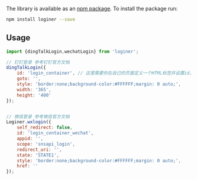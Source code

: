 The library is available as an [npm package](https://www.npmjs.com/package/loginer?activeTab=readme).
To install the package run:


```bash
npm install loginer --save
```

## Usage

```jsx
import {dingTalkLogin,wechatLogin} from 'loginer';

// 钉钉登录 参考钉钉官方文档 
dingTalkLogin({
    id: 'login_container', // 这里需要你在自己的页面定义一个HTML标签并设置id，例如<div id="login_container"></div>或<span id="login_container"></span>
    goto: '',
    style: 'border:none;background-color:#FFFFFF;margin: 0 auto;',
    width: '365',
    height: '400'
});


// 微信登录 参考微信官方文档 
Loginer.wxlogin({
    self_redirect: false,
    id: 'login_container_wechat',
    appid: '',
    scope: 'snsapi_login',
    redirect_uri: '',
    state: 'STATE1',
    style: 'border:none;background-color:#FFFFFF;margin: 0 auto;',
    href: ''
});

